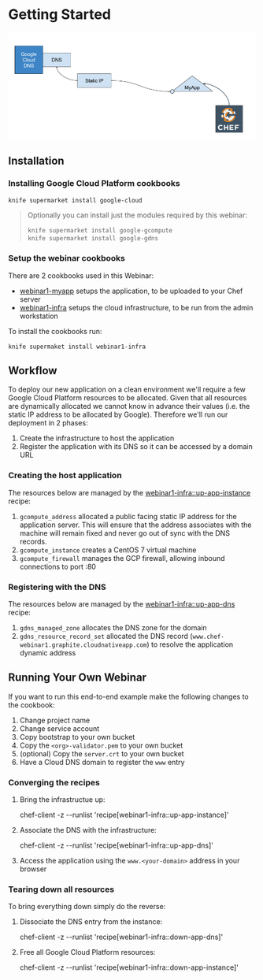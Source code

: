 # Getting Started

![Application](architecture.png)


## Installation

### Installing Google Cloud Platform cookbooks

    knife supermarket install google-cloud

> Optionally you can install just the modules required by this webinar:
>
>     knife supermarket install google-gcompute
>     knife supermarket install google-gdns

### Setup the webinar cookbooks

There are 2 cookbooks used in this Webinar:

- [webinar1-myapp][cookbook-webinar1-myapp] setups the application, to be
  uploaded to your Chef server
- [webinar1-infra][cookbook-webinar1-infra] setups the cloud infrastructure, to be run from the admin
  workstation

To install the cookbooks run:

    knife supermaket install webinar1-infra


## Workflow

To deploy our new application on a clean environment we'll require a few Google
Cloud Platform resources to be allocated. Given that all resources are
dynamically allocated we cannot know in advance their values (i.e. the static IP
address to be allocated by Google). Therefore we'll run our deployment in 2
phases:

1. Create the infrastructure to host the application
2. Register the application with its DNS so it can be accessed by a domain URL

### Creating the host application

The resources below are managed by the
[webinar1-infra::up-app-instance][recipe-up-app-instance] recipe:

1. `gcompute_address` allocated a public facing static IP address for the
   application server.  This will ensure that the address associates with the
   machine will remain fixed and never go out of sync with the DNS records.
2. `gcompute_instance` creates a CentOS 7 virtual machine
3. `gcompute_firewall` manages the GCP firewall, allowing inbound connections to
   port :80

### Registering with the DNS

The resources below are managed by the
[webinar1-infra::up-app-dns][recipe-up-app-dns] recipe:

1. `gdns_managed_zone` allocates the DNS zone for the domain
2. `gdns_resource_record_set` allocated the DNS record
   (`www.chef-webinar1.graphite.cloudnativeapp.com`) to resolve the application
   dynamic address


## Running Your Own Webinar

If you want to run this end-to-end example make the following changes to the
cookbook:

1. Change project name
2. Change service account
3. Copy bootstrap to your own bucket
4. Copy the `<org>-validator.pem` to your own bucket
5. (optional) Copy the `server.crt` to your own bucket
6. Have a Cloud DNS domain to register the `www` entry

### Converging the recipes

1. Bring the infrastructue up:

    chef-client -z --runlist 'recipe[webinar1-infra::up-app-instance]'

2. Associate the DNS with the infrastructure:

    chef-client -z --runlist 'recipe[webinar1-infra::up-app-dns]'

3. Access the application using the `www.<your-domain>` address in your browser

### Tearing down all resources

To bring everything down simply do the reverse:

1. Dissociate the DNS entry from the instance:

    chef-client -z --runlist 'recipe[webinar1-infra::down-app-dns]'

2. Free all Google Cloud Platform resources:

    chef-client -z --runlist 'recipe[webinar1-infra::down-app-instance]'


[cookbook-webinar1-infra]: https://supermarket.chef.io/cookbooks/webinar1-infra
[cookbook-webinar1-myapp]: https://supermarket.chef.io/cookbooks/webinar1-myapp
[recipe-up-app-instance]: cookbooks/webinar1-infra/recipes/up-app-instance.rb
[recipe-up-app-dns]: cookbooks/webinar1-infra/recipes/up-app-dns.rb
[security]: security.md
